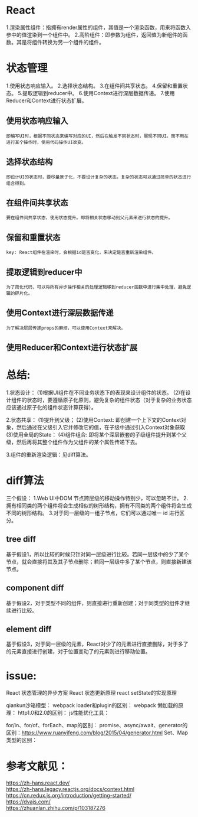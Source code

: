 # React

1.渲染属性组件：指拥有render属性的组件，其值是一个渲染函数，用来将函数入参中的值渲染到一个组件中。
2.高阶组件：即参数为组件，返回值为新组件的函数。其是将组件转换为另一个组件的组件。

# 状态管理
1.使用状态响应输入。
2.选择状态结构。
3.在组件间共享状态。
4.保留和重置状态。
5.提取逻辑到reducer中。
6.使用Context进行深层数据传递。
7.使用Reducer和Context进行状态扩展。

## 使用状态响应输入
    即编写UI时，根据不同状态来编写对应的UI，然后在触发不同状态时，展现不同UI。而不用在进行某个操作时，使用代码操作UI改变。

## 选择状态结构
    即设计UI的状态时，要尽量原子化，不要设计复杂的状态。复杂的状态可以通过简单的状态进行组合得到。

## 在组件间共享状态
    要在组件间共享状态，使用状态提升。即将相关状态移动到父元素来进行状态的提升。

## 保留和重置状态
    key: React组件在渲染时，会根据id是否变化，来决定是否重新渲染组件。

## 提取逻辑到reducer中
    为了简化代码，可以将所有异步操作相关的处理逻辑移到reducer函数中进行集中处理，避免逻辑的碎片化。

## 使用Context进行深层数据传递
    为了解决层层传递props的麻烦，可以使用Context来解决。

## 使用Reducer和Context进行状态扩展


# 总结:

1.状态设计：
    (1)根据UI组件在不同业务状态下的表现来设计组件的状态。
    (2)在设计组件的状态时，要遵循原子化原则，避免复杂的组件状态（对于复杂的业务状态应该通过原子化的组件状态计算获得）。

2.状态共享：
    (1)提升到父级；
    (2)使用Context: 即创建一个上下文的Context对象，然后通过在父级引入它并修改它的值，在子级中通过引入Context对象获取
    (3)使用全局的State：
    (4)组件组合: 即将某个深层嵌套的子级组件提升到某个父级，然后再将其整个组件作为父组件的某个属性传递下去。

3.组件的重新渲染逻辑：见diff算法。


# diff算法
三个假设：
1.Web UI中DOM 节点跨层级的移动操作特别少，可以忽略不计。
2.拥有相同类的两个组件将会生成相似的树形结构，拥有不同类的两个组件将会生成不同的树形结构。
3.对于同一层级的一组子节点，它们可以通过唯一 id 进行区分。  

## tree diff
基于假设1，所以比较的时候只针对同一层级进行比较。若同一层级中的少了某个节点，就会直接将其及其子节点删除；若同一层级中多了某个节点，则直接新建该节点。

## component diff
基于假设2，对于类型不同的组件，则直接进行重新创建；对于同类型的组件才继续进行比较。

## element diff
基于假设3，对于同一层级的元素，React对少了的元素进行直接删除，对于多了的元素直接进行创建，对于位置变动了的元素则进行移动位置。




# issue:
React 状态管理的异步方案
React 状态更新原理
react setState的实现原理

qiankun沙箱模型：
webpack loader和plugin的区别：
webpack 懒加载的原理：
http1.0和2.0的区别：
js性能优化工具：

for/in、for/of、forEach、map的区别：
promise、async/await、generator的区别：https://www.ruanyifeng.com/blog/2015/04/generator.html
Set、Map类型的区别：


# 参考文献见：
https://zh-hans.react.dev/      
https://zh-hans.legacy.reactjs.org/docs/context.html     
https://cn.redux.js.org/introduction/getting-started/     
https://dvajs.com/     
https://zhuanlan.zhihu.com/p/103187276    











